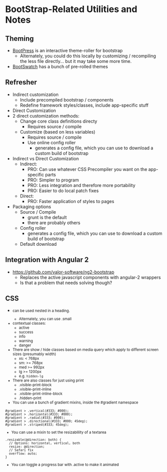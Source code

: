 BootStrap-Related Utilities and Notes
===========

## Theming
- [BootPress](https://www.bootpress.org/themeroller/) is an interactive theme-roller for bootstrap
    - Alternately, you could do this locally by customizing / recompiling the less file directly... but it may take some more time.
- [BootSwatch](http://bootswatch.com/) has a bunch of pre-rolled themes

## Refresher
- Indirect customization
    - Include precompiled bootstrap / components
    - Redefine framework styles/classes, include app-specific stuff 
- Direct Customization
- 2 direct customization methods:
    - Change core class definitions directy
        - Requires source / compile  
    - Customize (based on less variables)
        - Requires source / compile
        - Use online config roller
            - generates a config file, which you can use to download a custom build of bootstrap
- Indirect vs Direct Customization
    - Indirect:
        - PRO: Can use whatever CSS Precompiler you want on the app-specific parts
        - PRO: Simpler to program
        - PRO: Less integration and therefore more portability
        - PRO: Easier to do local patch fixes
    - Direct:
        - PRO: Faster application of styles to pages
- Packaging options
    - Source / Compile
        - grunt is the default
        - there are probably others
    - Config roller
        - generates a config file, which you can use to download a custom build of bootstrap
    - Default download
        
## Integration with Angular 2
- https://github.com/valor-software/ng2-bootstrap
    - Replaces the active javascript components with angular-2 wrappers
    - Is that a problem that needs solving though?

## CSS
- <small> can be used nested in a heading.   
    - Alternately, you can use .small
- contextual classes:
    - active
    - success
    - info
    - warning
    - danger
- There are show / hide classes based on media query which apply to different screen sizes (presumably width)
    - xs: < 768px
    - sm: >= 768px
    - med >= 992px
    - lg >= 1200px 
    - e.g. `hidden-lg`
- There are also classes for just using print
    - .visible-print-block
    - .visible-print-inline
    - .visible-print-inline-block
    - .hidden-print
- You can use a bunch of gradient mixins, inside the #gradient namespace
```(less)
#gradient > .vertical(#333; #000);
#gradient > .horizontal(#333; #000);
#gradient > .radial(#333; #000);
#gradient > .directional(#333; #000; 45deg);
#gradient > .striped(#333; 45deg);
```
- You can use a mixin to set the resizablility of a textarea
```(less)
.resizable(@direction: both) {
  // Options: horizontal, vertical, both
  resize: @direction;
  // Safari fix
  overflow: auto;
}
```
- You can toggle a progress bar with .active to make it animated

